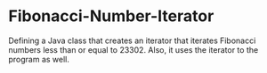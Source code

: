 # Fibonacci-Number-Iterator
Defining a Java class that creates an iterator that iterates Fibonacci numbers less than or equal to 23302. Also, it uses the iterator to the program as well.
